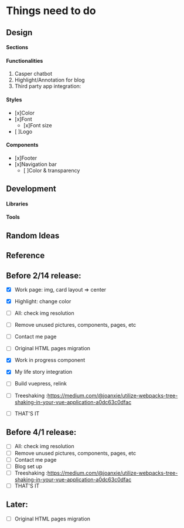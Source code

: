 # Things need to do

## Design
#### Sections
#### Functionalities
1. Casper chatbot
2. Highlight/Annotation for blog
3. Third party app integration:


#### Styles
- [x]Color
- [x]Font
  - [x]Font size
- [ ]Logo

#### Components
- [x]Footer
- [x]Navigation bar
  - [ ]Color & transparency

## Development  
#### Libraries
#### Tools

## Random Ideas
## Reference

## Before 2/14 release:
- [X] Work page: img, card layout => center
- [X] Highlight: change color
- [ ] All: check img resolution
- [ ] Remove unused pictures, components, pages, etc
- [ ] Contact me page
- [ ] Original HTML pages migration
- [X] Work in progress component
- [X] My life story integration
- [ ] Build vuepress, relink
- [ ] Treeshaking :https://medium.com/@joanxie/utilize-webpacks-tree-shaking-in-your-vue-application-a0dc63c0dfac
- [ ] THAT'S IT


## Before 4/1 release:
- [ ] All: check img resolution
- [ ] Remove unused pictures, components, pages, etc
- [ ] Contact me page
- [ ] Blog set up
- [ ] Treeshaking :https://medium.com/@joanxie/utilize-webpacks-tree-shaking-in-your-vue-application-a0dc63c0dfac
- [ ] THAT'S IT

## Later:
- [ ] Original HTML pages migration
